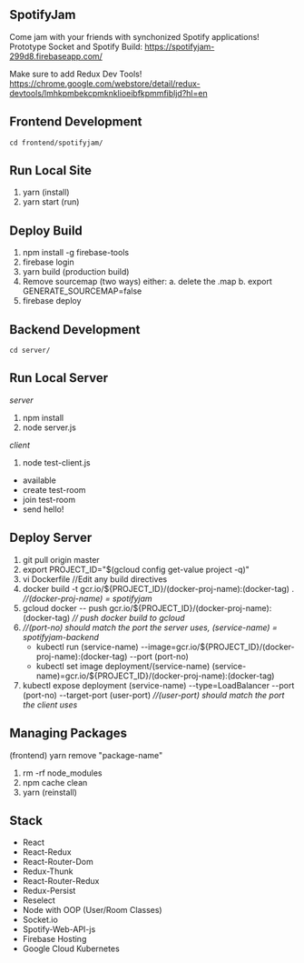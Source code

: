 SpotifyJam
---

Come jam with your friends with synchonized Spotify applications!
Prototype Socket and Spotify Build:
https://spotifyjam-299d8.firebaseapp.com/

Make sure to add Redux Dev Tools! 
https://chrome.google.com/webstore/detail/redux-devtools/lmhkpmbekcpmknklioeibfkpmmfibljd?hl=en

Frontend Development
---
```
cd frontend/spotifyjam/
```

Run Local Site
---
1. yarn (install)
3. yarn start (run)

Deploy Build
---
1. npm install -g firebase-tools
2. firebase login 
3. yarn build (production build)
4. Remove sourcemap (two ways) either:
    a. delete the .map
    b. export GENERATE_SOURCEMAP=false
5. firebase deploy

Backend Development
---
```
cd server/
```

Run Local Server
---
_server_
1. npm install
2. node server.js

_client_
1. node test-client.js
  * available
  * create test-room
  * join test-room
  * send hello!

Deploy Server
---
1. git pull origin master
2. export PROJECT_ID="$(gcloud config get-value project -q)"
3. vi Dockerfile //Edit any build directives
4. docker build -t gcr.io/${PROJECT_ID}/(docker-proj-name):(docker-tag) .  _//(docker-proj-name) = spotifyjam_
5. gcloud docker -- push gcr.io/${PROJECT_ID}/(docker-proj-name):(docker-tag) _// push docker build to gcloud_
6. _//(port-no) should match the port the server uses, (service-name) = spotifyjam-backend_
    * kubectl run (service-name) --image=gcr.io/${PROJECT_ID}/(docker-proj-name):(docker-tag) --port (port-no) 
    * kubectl set image deployment/(service-name) (service-name)=gcr.io/${PROJECT_ID}/(docker-proj-name):(docker-tag)
7. kubectl expose deployment (service-name) --type=LoadBalancer --port (port-no) --target-port (user-port) _//(user-port) should match the port the client uses_


Managing Packages 
---
(frontend) yarn remove "package-name" 

1. rm -rf node_modules
2. npm cache clean
3. yarn (reinstall)

Stack
---
- React
- React-Redux
- React-Router-Dom
- Redux-Thunk
- React-Router-Redux
- Redux-Persist
- Reselect
- Node with OOP (User/Room Classes)
- Socket.io
- Spotify-Web-API-js
- Firebase Hosting
- Google Cloud Kubernetes
